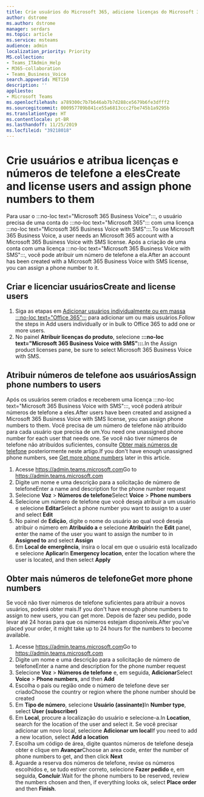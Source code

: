 ```yaml
---
title: Crie usuários do Microsoft 365, adicione licenças do Microsoft 365 Business Voice e atribua números de telefone
author: dstrome
ms.author: dstrome
manager: serdars
ms.topic: article
ms.service: msteams
audience: admin
localization_priority: Priority
MS.collection:
- Teams_ITAdmin_Help
- M365-collaboration
- Teams_Business_Voice
search.appverid: MET150
description: ''
appliesto:
- Microsoft Teams
ms.openlocfilehash: a789300c7b7b646ab7b7d288ce5679b6fe3dfff2
ms.sourcegitcommit: 000957709b841ce55a6813ccc2fbe745b1a9295b
ms.translationtype: HT
ms.contentlocale: pt-BR
ms.lasthandoff: 11/25/2019
ms.locfileid: "39218018"
---
```

# <a name="create-and-license-users-and-assign-phone-numbers-to-them"></a><span data-ttu-id="e9b0a-102">Crie usuários e atribua licenças e números de telefone a eles</span><span class="sxs-lookup"><span data-stu-id="e9b0a-102">Create and license users and assign phone numbers to them</span></span>

<span data-ttu-id="e9b0a-103">Para usar o :::no-loc text="Microsoft 365 Business Voice":::, o usuário precisa de uma conta do :::no-loc text="Microsoft 365"::: com uma licença :::no-loc text="Microsoft 365 Business Voice with SMS":::.</span><span class="sxs-lookup"><span data-stu-id="e9b0a-103">To use Microsoft 365 Business Voice, a user needs an Microsoft 365 account with a Microsoft 365 Business Voice with SMS license.</span></span> <span data-ttu-id="e9b0a-104">Após a criação de uma conta com uma licença :::no-loc text="Microsoft 365 Business Voice with SMS":::, você pode atribuir um número de telefone a ela.</span><span class="sxs-lookup"><span data-stu-id="e9b0a-104">After an account has been created with a Microsoft 365 Business Voice with SMS license, you can assign a phone number to it.</span></span>

## <a name="create-and-license-users"></a><span data-ttu-id="e9b0a-105">Criar e licenciar usuários</span><span class="sxs-lookup"><span data-stu-id="e9b0a-105">Create and license users</span></span>

1. <span data-ttu-id="e9b0a-106">Siga as etapas em [Adicionar usuários individualmente ou em massa :::no-loc text="Office 365":::](https://docs.microsoft.com/office365/admin/add-users/add-users) para adicionar um ou mais usuários.</span><span class="sxs-lookup"><span data-stu-id="e9b0a-106">Follow the steps in Add users individually or in bulk to Office 365 to add one or more users.</span></span>
2. <span data-ttu-id="e9b0a-107">No painel **Atribuir licenças do produto**, selecione **:::no-loc text="Microsoft 365 Business Voice with SMS":::**.</span><span class="sxs-lookup"><span data-stu-id="e9b0a-107">In the Assign product licenses pane, be sure to select Microsoft 365 Business Voice with SMS.</span></span>

## <a name="assign-phone-numbers-to-users"></a><span data-ttu-id="e9b0a-108">Atribuir números de telefone aos usuários</span><span class="sxs-lookup"><span data-stu-id="e9b0a-108">Assign phone numbers to users</span></span>

<span data-ttu-id="e9b0a-109">Após os usuários serem criados e receberem uma licença :::no-loc text="Microsoft 365 Business Voice with SMS":::, você poderá atribuir números de telefone a eles.</span><span class="sxs-lookup"><span data-stu-id="e9b0a-109">After users have been created and assigned a Microsoft 365 Business Voice with SMS license, you can assign phone numbers to them.</span></span> <span data-ttu-id="e9b0a-110">Você precisa de um número de telefone não atribuído para cada usuário que precisa de um.</span><span class="sxs-lookup"><span data-stu-id="e9b0a-110">You need one unassigned phone number for each user that needs one.</span></span> <span data-ttu-id="e9b0a-111">Se você não tiver números de telefone não atribuídos suficientes, consulte [Obter mais números de telefone](#get-more-phone-numbers) posteriormente neste artigo.</span><span class="sxs-lookup"><span data-stu-id="e9b0a-111">If you don't have enough unassigned phone numbers, see [Get more phone numbers](#get-more-phone-numbers) later in this article.</span></span>

1. <span data-ttu-id="e9b0a-112">Acesse https://admin.teams.microsoft.com</span><span class="sxs-lookup"><span data-stu-id="e9b0a-112">Go to https://admin.teams.microsoft.com</span></span>
2. <span data-ttu-id="e9b0a-113">Digite um nome e uma descrição para a solicitação de número de telefone</span><span class="sxs-lookup"><span data-stu-id="e9b0a-113">Enter a name and description for the phone number request</span></span>
3. <span data-ttu-id="e9b0a-114">Selecione **Voz** > **Números de telefone**</span><span class="sxs-lookup"><span data-stu-id="e9b0a-114">Select **Voice** > **Phone numbers**</span></span>
4. <span data-ttu-id="e9b0a-115">Selecione um número de telefone que você deseja atribuir a um usuário e selecione **Editar**</span><span class="sxs-lookup"><span data-stu-id="e9b0a-115">Select a phone number you want to assign to a user and select **Edit**</span></span>
5. <span data-ttu-id="e9b0a-116">No painel de **Edição**, digite o nome do usuário ao qual você deseja atribuir o número em **Atribuído a** e selecione **Atribuir**</span><span class="sxs-lookup"><span data-stu-id="e9b0a-116">In the **Edit** panel, enter the name of the user you want to assign the number to in **Assigned to** and select **Assign**</span></span>
6. <span data-ttu-id="e9b0a-117">Em **Local de emergência**, insira o local em que o usuário está localizado e selecione **Aplicar**</span><span class="sxs-lookup"><span data-stu-id="e9b0a-117">In **Emergency location**, enter the location where the user is located, and then select **Apply**</span></span>


## <a name="get-more-phone-numbers"></a><span data-ttu-id="e9b0a-118">Obter mais números de telefone</span><span class="sxs-lookup"><span data-stu-id="e9b0a-118">Get more phone numbers</span></span>

<span data-ttu-id="e9b0a-119">Se você não tiver números de telefone suficientes para atribuir a novos usuários, poderá obter mais.</span><span class="sxs-lookup"><span data-stu-id="e9b0a-119">If you don't have enough phone numbers to assign to new users, you can get more.</span></span> <span data-ttu-id="e9b0a-120">Depois de fazer seu pedido, pode levar até 24 horas para que os números estejam disponíveis.</span><span class="sxs-lookup"><span data-stu-id="e9b0a-120">After you've placed your order, it might take up to 24 hours for the numbers to become available.</span></span>

1. <span data-ttu-id="e9b0a-121">Acesse https://admin.teams.microsoft.com</span><span class="sxs-lookup"><span data-stu-id="e9b0a-121">Go to https://admin.teams.microsoft.com</span></span>
2. <span data-ttu-id="e9b0a-122">Digite um nome e uma descrição para a solicitação de número de telefone</span><span class="sxs-lookup"><span data-stu-id="e9b0a-122">Enter a name and description for the phone number request</span></span>
3. <span data-ttu-id="e9b0a-123">Selecione **Voz** > **Números de telefone** e, em seguida, **Adicionar**</span><span class="sxs-lookup"><span data-stu-id="e9b0a-123">Select **Voice** > **Phone numbers**, and then **Add**</span></span>
4. <span data-ttu-id="e9b0a-124">Escolha o país ou região onde o número de telefone deve ser criado</span><span class="sxs-lookup"><span data-stu-id="e9b0a-124">Choose the country or region where the phone number should be created</span></span>
5. <span data-ttu-id="e9b0a-125">Em **Tipo de número**, selecione **Usuário (assinante)**</span><span class="sxs-lookup"><span data-stu-id="e9b0a-125">In **Number type**, select **User (subscriber)**</span></span>
6. <span data-ttu-id="e9b0a-126">Em **Local**, procure a localização do usuário e selecione-a.</span><span class="sxs-lookup"><span data-stu-id="e9b0a-126">In **Location**, search for the location of the user and select it.</span></span> <span data-ttu-id="e9b0a-127">Se você precisar adicionar um novo local, selecione **Adicionar um local**</span><span class="sxs-lookup"><span data-stu-id="e9b0a-127">If you need to add a new location, select **Add a location**</span></span>
7. <span data-ttu-id="e9b0a-128">Escolha um código de área, digite quantos números de telefone deseja obter e clique em **Avançar**</span><span class="sxs-lookup"><span data-stu-id="e9b0a-128">Choose an area code, enter the number of phone numbers to get, and then click **Next**</span></span>
8. <span data-ttu-id="e9b0a-129">Aguarde a reserva dos números de telefone, revise os números escolhidos e, se tudo estiver correto, selecione **Fazer pedido** e, em seguida, **Concluir**.</span><span class="sxs-lookup"><span data-stu-id="e9b0a-129">Wait for the phone numbers to be reserved, review the numbers chosen and then, if everything looks ok, select **Place order** and then **Finish**.</span></span>


